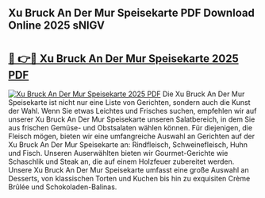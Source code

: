 ## Xu Bruck An Der Mur Speisekarte PDF Download Online 2025 sNlGV

# <h2><a href="http://gc75n1v.nevu.top/?p=Xu+Bruck+An+Der+Mur+Speisekarte">🔗 👉🔴 Xu Bruck An Der Mur Speisekarte 2025 PDF</a></h2>

[![Xu Bruck An Der Mur Speisekarte 2025 PDF](https://i.imgur.com/dBaPXMq.png)](http://gc75n1v.nevu.top/?p=Xu+Bruck+An+Der+Mur+Speisekarte)
Die Xu Bruck An Der Mur Speisekarte ist nicht nur eine Liste von Gerichten, sondern auch die Kunst der Wahl. Wenn Sie etwas Leichtes und Frisches suchen, empfehlen wir auf unserer Xu Bruck An Der Mur Speisekarte unseren Salatbereich, in dem Sie aus frischen Gemüse- und Obstsalaten wählen können. Für diejenigen, die Fleisch mögen, bieten wir eine umfangreiche Auswahl an Gerichten auf der Xu Bruck An Der Mur Speisekarte an: Rindfleisch, Schweinefleisch, Huhn und Fisch. Unseren Auserwählten bieten wir Gourmet-Gerichte wie Schaschlik und Steak an, die auf einem Holzfeuer zubereitet werden. Unsere Xu Bruck An Der Mur Speisekarte umfasst eine große Auswahl an Desserts, von klassischen Torten und Kuchen bis hin zu exquisiten Crème Brûlée und Schokoladen-Balinas.
